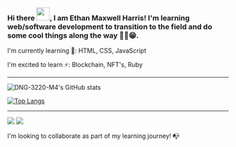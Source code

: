 ### Hi there <img src="https://raw.githubusercontent.com/MartinHeinz/MartinHeinz/master/wave.gif" width="30px">, I am Ethan Maxwell Harris! I'm learning web/software development to transition to the field and do some cool things along the way 🐱‍👤😁.

I'm currently learning 🌱:
HTML, CSS, JavaScript

I'm excited to learn ⚡:
Blockchain, NFT's, Ruby

---

![DNG-3220-M4's GitHub stats](https://github-readme-stats.vercel.app/api?username=DNG-3220-M4&show_icons=true&theme=graywhite)

[![Top Langs](https://github-readme-stats.vercel.app/api/top-langs/?username=DNG-3220-M4&layout=compact&theme=graywhite)](https://github.com/anuraghazra/github-readme-stats)

---

![](https://img.shields.io/twitch/status/scrambledeggradio?label=Hey%2C%20look%20I%27m&style=social) ![](https://img.shields.io/reddit/user-karma/combined/achaidas?label=points%20for%20time%20wasted&style=social)

I'm looking to collaborate as part of my learning journey! 📭

<!--
https://github.com/anuraghazra/github-readme-stats & https://catalins.tech/how-to-create-a-kickass-github-profile-page & https://towardsdatascience.com/build-a-stunning-readme-for-your-github-profile-9b80434fe5d7 are the resources I used to create this GitHub ReadMe
-->

